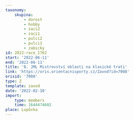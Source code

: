 ```yaml
---
taxonomy:
    skupina:
        - dorost
        - hobby
        - zaci2
        - zaci1
        - pulci2
        - pulci1
        - zabicky
id: 2022-race_1762
start: '2022-06-11'
end: '2022-06-11'
title: '8. JML Mistrovství oblasti na klasické trati'
link: 'https://oris.orientacnisporty.cz/Zavod?id=7008'
orisid: '7008'
type: Z
template: zavod
date: '2022-02-10'
import:
    type: members
    time: 1644474602
place: Lupůvka
---
```


